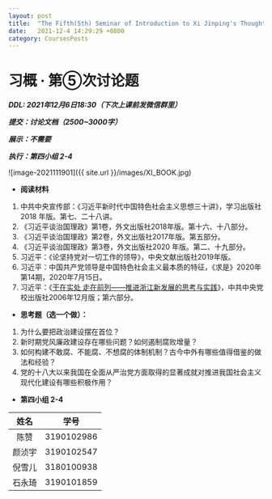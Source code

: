```yaml
---
layout: post
title:  "The Fifth(5th) Seminar of Introduction to Xi Jinping's Thought"
date:   2021-12-4 14:29:29 +0800
category: CoursesPosts
---
```




# 习概 · 第⑤次讨论题

***DDL: 2021年12月6日18:30（下次上课前发微信群里）***

***提交：讨论文档（2500~3000字）***

***展示：不需要***

***执行：第四小组 2-4***

![image-2021111901]({{ site.url }}/images/XI_BOOK.jpg)

- **阅读材料**

1. 中共中央宣传部：《习近平新时代中国特色社会主义思想三十讲》，学习出版社2018 年版。第七、二十八讲。
2. 《习近平谈治国理政》第1卷，外文出版社2018年版。第十六、十八部分。
3. 《习近平谈治国理政》第2卷，外文出版社2017年版。第五部分。
4. 《习近平谈治国理政》第3卷，外文出版社2020 年版。第二、十九部分。
5. 习近平：《论坚持党对一切工作的领导》，中央文献出版社2019年版。
6. 习近平：中国共产党领导是中国特色社会主义最本质的特征，《求是》2020年第14期，2020年7月15日。
7. 习近平：《[干在实处 走在前列——推进浙江新发展的思考与实践](http://product.dangdang.com/1523493441.html)》，中共中央党校出版社2006年12月版；第六部分。

- **思考题（选一个做）：**

1. 为什么要把政治建设摆在首位？
3. 新时期党风廉政建设存在哪些问题？如何遏制腐败增量？
3. 如何构建不敢腐、不能腐、不想腐的体制机制？古今中外有哪些值得借鉴的做法和经验？
4. 党的十八大以来我国在全面从严治党方面取得的显著成就对推进我国社会主义现代化建设有哪些积极作用？

- **第四小组 2-4**

|姓名|学号|
|:-----:|:-----:|
|陈赞|3190102986|
|颜浈宇|3190102547|
|倪雪儿|3180100938|
|石永琦|3190101859|

